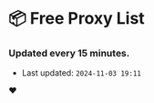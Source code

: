 # :package: Free Proxy List
### Updated every 15 minutes.

- Last updated: `2024-11-03 19:11`

:heart:
